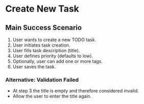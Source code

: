 # Create New Task
## Main Success Scenario
1. User wants to create a new TODO task.
2. User initiates task creation.
3. User fills task description (title).
4. User defines priority (defaults to low).
5. Optionally, user can add one or more tags.
4. User saves the task.

### Alternative: Validation Failed
* At step 3 the title is empty and therefore considered invalid.
* Allow the user to enter the title again.
